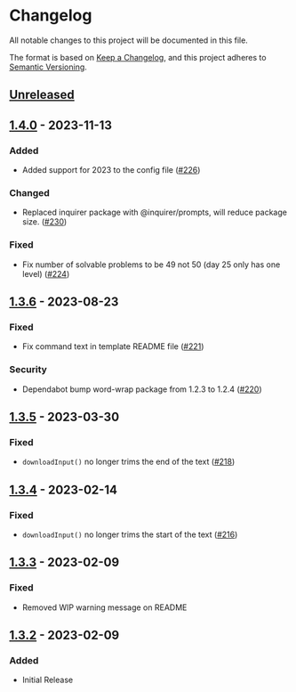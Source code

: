 # Changelog

All notable changes to this project will be documented in this file.

The format is based on [Keep a Changelog](https://keepachangelog.com/en/1.0.0/),
and this project adheres to [Semantic Versioning](https://semver.org/spec/v2.0.0.html).

## [Unreleased]

## [1.4.0] - 2023-11-13
### Added
- Added support for 2023 to the config file ([#226](https://github.com/beakerandjake/advent-of-code-runner/issues/226))

### Changed
- Replaced inquirer package with @inquirer/prompts, will reduce package size. ([#230](https://github.com/beakerandjake/advent-of-code-runner/issues/230))

### Fixed
- Fix number of solvable problems to be 49 not 50 (day 25 only has one level) ([#224](https://github.com/beakerandjake/advent-of-code-runner/issues/224))

## [1.3.6] - 2023-08-23
### Fixed
- Fix command text in template README file ([#221](https://github.com/beakerandjake/advent-of-code-runner/pull/221))

### Security
- Dependabot bump word-wrap package from 1.2.3 to 1.2.4 ([#220](https://github.com/beakerandjake/advent-of-code-runner/pull/220))

## [1.3.5] - 2023-03-30
### Fixed
- `downloadInput()` no longer trims the end of the text ([#218](https://github.com/beakerandjake/advent-of-code-runner/issues/218))

## [1.3.4] - 2023-02-14
### Fixed
- `downloadInput()` no longer trims the start of the text ([#216](https://github.com/beakerandjake/advent-of-code-runner/issues/216))

## [1.3.3] - 2023-02-09
### Fixed
- Removed WIP warning message on README

## [1.3.2] - 2023-02-09
### Added
- Initial Release

[Unreleased]: https://github.com/beakerandjake/advent-of-code-runner/compare/v1.4.0...HEAD
[1.4.0]: https://github.com/beakerandjake/advent-of-code-runner/compare/v1.3.6...v1.4.0
[1.3.6]: https://github.com/beakerandjake/advent-of-code-runner/compare/v1.3.5...v1.3.6
[1.3.5]: https://github.com/beakerandjake/advent-of-code-runner/compare/v1.3.4...v1.3.5
[1.3.4]: https://github.com/beakerandjake/advent-of-code-runner/compare/v1.3.3...v1.3.4
[1.3.3]: https://github.com/beakerandjake/advent-of-code-runner/compare/v1.3.2...v1.3.3
[1.3.2]: https://github.com/beakerandjake/advent-of-code-runner/releases/tag/v1.3.2
